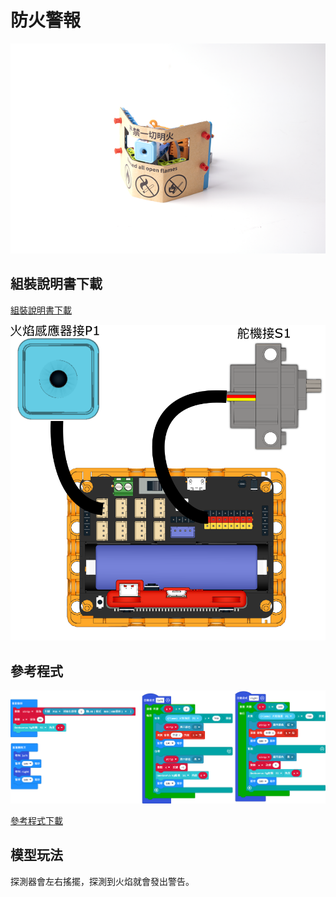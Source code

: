 # 防火警報

![](../images/firealarm.png)

## 組裝說明書下載

[組裝說明書下載](https://drive.google.com/drive/folders/1wg_edUZFrqyUONA0FJ6vFBkGArRsfnf4?usp=sharing)

![](../images/firealarm_wire.png)

## 參考程式

![](../images/firealarm_code.png)

[參考程式下載](https://makecode.microbit.org/_dbrY2iaAuc4v)

## 模型玩法

探測器會左右搖擺，探測到火焰就會發出警告。